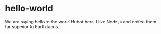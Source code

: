 # hello-world
We are saying hello to the world
Hubot here, I like Node.js and coffee them far superior to Earth tacos.
